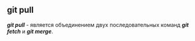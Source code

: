 ## git pull

***git pull*** - 
 является объединением двух последовательных команд ***git fetch*** и ***git merge***.
